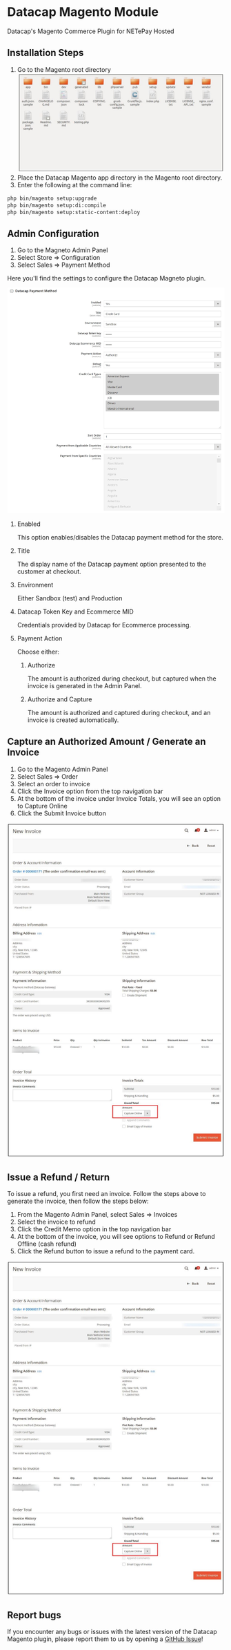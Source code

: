 # Datacap Magento Module

Datacap's Magento Commerce Plugin for NETePay Hosted

## Installation Steps

1. Go to the Magento root directory
![Magento root dir](images/root_dir.JPG)
2. Place the Datacap Magento app directory in the Magento root directory.
3. Enter the following at the command line:

```
php​ ​bin/magento​ ​setup:upgrade
php​ ​bin/magento​ ​setup:di:compile
php​ ​bin/magento​ ​setup:static-content:deploy
```

## Admin Configuration
1. Go to the Magneto Admin Panel
2. Select Store => Configuration
3. Select Sales => Payment Method

Here you'll find the settings to configure the Datacap Magneto plugin. 

![Magento root dir](images/options.JPG)

1. Enabled

   This option enables/disables the Datacap payment method for the store.

2. Title

   The display name of the Datacap payment option presented to the customer at checkout.

3. Environment

   Either Sandbox (test) and Production

4. Datacap Token Key and Ecommerce MID

   Credentials provided by Datacap for Ecommerce processing.

5. Payment Action

   Choose either:

   1. Authorize

      The amount is authorized during checkout, but captured when the invoice is generated in the Admin Panel.

   1. Authorize and Capture

      The amount is authorized and captured during checkout, and an invoice is created automatically.

## Capture an Authorized Amount / Generate an Invoice

1. Go to the Magento Admin Panel
2. Select Sales => Order
3. Select an order to invoice
4. Click the Invoice option from the top navigation bar
5. At the bottom of the invoice under Invoice Totals, you will see an option to Capture Online
6. Click the Submit Invoice button

![Magento root dir](images/invoice.JPG)


## Issue a Refund / Return

To issue a refund, you first need an invoice. Follow the steps above to generate the invoice, then follow the steps below:

1. From the Magento Admin Panel, select Sales => Invoices
2. Select the invoice to refund
3. Click the Credit Memo option in the top navigation bar
4. At the bottom of the invoice, you will see options to Refund or Refund Offline (cash refund)
5. Click the Refund button to issue a refund to the payment card. 

![Magento root dir](images/invoice.JPG)

## Report bugs

If you encounter any bugs or issues with the latest version of the Datacap Magento plugin, please report them to us by opening a [GitHub Issue](https://github.com/datacapsystems/Magento/issues)!
